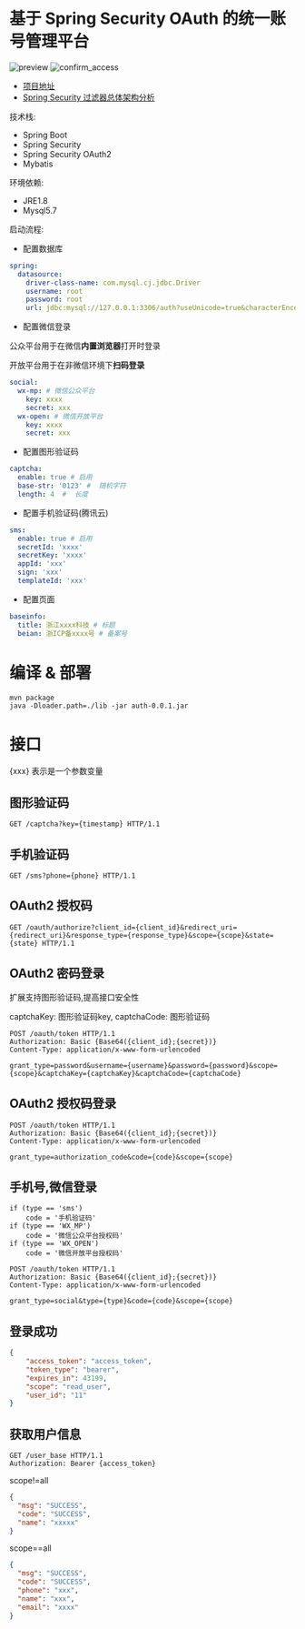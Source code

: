 # 基于 Spring Security OAuth 的统一账号管理平台

![preview](./doc/pic/preview.png)
![confirm_access](./doc/pic/confirm_access.png)

- [项目地址](https://github.com/taoroot/oauth2-server)
- [Spring Security 过滤器总体架构分析](./doc/filter.md)

技术栈:

- Spring Boot
- Spring Security
- Spring Security OAuth2
- Mybatis

环境依赖:

- JRE1.8
- Mysql5.7



启动流程:

- 配置数据库

```yaml
spring:
  datasource:
    driver-class-name: com.mysql.cj.jdbc.Driver
    username: root
    password: root
    url: jdbc:mysql://127.0.0.1:3306/auth?useUnicode=true&characterEncoding=utf-8&serverTimezone=GMT%2B8
```

- 配置微信登录

公众平台用于在微信**内置浏览器**打开时登录

开放平台用于在非微信环境下**扫码登录**

```yaml
social:
  wx-mp: # 微信公众平台
    key: xxxx
    secret: xxx
  wx-open: # 微信开放平台
    key: xxxx
    secret: xxx
```

- 配置图形验证码

```yaml
captcha:
  enable: true # 启用
  base-str: '0123' #  随机字符
  length: 4  #  长度
```

- 配置手机验证码(腾讯云)

```yaml
sms:
  enable: true # 启用
  secretId: 'xxxx'
  secretKey: 'xxxx'
  appId: 'xxx'
  sign: 'xxx'
  templateId: 'xxx'
```

- 配置页面

```yaml
baseinfo:
  title: 浙江xxxx科技 # 标题
  beian: 浙ICP备xxxx号 # 备案号
```

# 编译 & 部署
```shell
mvn package
java -Dloader.path=./lib -jar auth-0.0.1.jar
```


# 接口

{xxx} 表示是一个参数变量

## 图形验证码

```http
GET /captcha?key={timestamp} HTTP/1.1
```
## 手机验证码

```http
GET /sms?phone={phone} HTTP/1.1
```

## OAuth2 授权码
```http
GET /oauth/authorize?client_id={client_id}&redirect_uri={redirect_uri}&response_type={response_type}&scope={scope}&state={state} HTTP/1.1
```

## OAuth2 密码登录

扩展支持图形验证码,提高接口安全性

captchaKey: 图形验证码key, captchaCode: 图形验证码

```http
POST /oauth/token HTTP/1.1
Authorization: Basic {Base64({client_id};{secret})}
Content-Type: application/x-www-form-urlencoded

grant_type=password&username={username}&password={password}&scope={scope}&captchaKey={captchaKey}&captchaCode={captchaCode}
```

## OAuth2 授权码登录

```http
POST /oauth/token HTTP/1.1
Authorization: Basic {Base64({client_id};{secret})}
Content-Type: application/x-www-form-urlencoded

grant_type=authorization_code&code={code}&scope={scope}
```

## 手机号,微信登录

```
if (type == 'sms')
    code = '手机验证码'
if (type == 'WX_MP')
    code = '微信公众平台授权码'
if (type == 'WX_OPEN')
    code = '微信开放平台授权码'
```

```http
POST /oauth/token HTTP/1.1
Authorization: Basic {Base64({client_id};{secret})}
Content-Type: application/x-www-form-urlencoded

grant_type=social&type={type}&code={code}&scope={scope}
```


## 登录成功
```json
{
    "access_token": "access_token",
    "token_type": "bearer",
    "expires_in": 43199,
    "scope": "read_user",
    "user_id": "11"
}
```


## 获取用户信息

```http
GET /user_base HTTP/1.1
Authorization: Bearer {access_token}
```

scope!=all
```json
{
  "msg": "SUCCESS",
  "code": "SUCCESS",
  "name": "xxxxx"
}
```

scope==all
```json
{
  "msg": "SUCCESS",
  "code": "SUCCESS",
  "phone": "xxx",
  "name": "xxx",
  "email": "xxxx"
}
```
